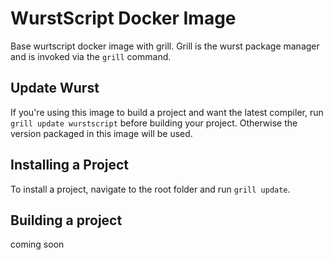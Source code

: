 # WurstScript Docker Image

Base wurtscript docker image with grill.
Grill is the wurst package manager and is invoked via the `grill` command.

## Update Wurst

If you're using this image to build a project and want the latest compiler, run `grill update wurstscript` before building your project.
Otherwise the version packaged in this image will be used.

## Installing a Project

To install a project, navigate to the root folder and run `grill update`.

## Building a project

coming soon
